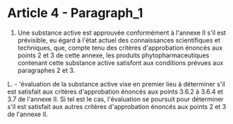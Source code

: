 # Article 4 - Paragraph_1

1. Une substance active est approuvée conformément à l'annexe II s'il est prévisible, eu égard à l'état actuel des connaissances scientifiques et techniques, que, compte tenu des critères d'approbation énoncés aux points 2 et 3 de cette annexe, les produits phytopharmaceutiques contenant cette substance active satisfont aux conditions prévues aux paragraphes 2 et 3.

L. - 'évaluation de la substance active vise en premier lieu à déterminer s'il est satisfait aux critères d'approbation énoncés aux points 3.6.2 à 3.6.4 et 3.7 de l'annexe II. Si tel est le cas, l'évaluation se poursuit pour déterminer s'il est satisfait aux autres critères d'approbation énoncés aux points 2 et 3 de l'annexe II.
